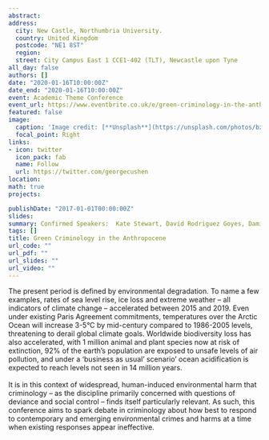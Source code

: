 ```yaml
---
abstract: 
address:
  city: New Castle, Northumbria University.
  country: United Kingdom
  postcode: "NE1 8ST"
  region: 
  street: City Campus East 1 CCE1-402 (TLT), Newcastle upon Tyne
all_day: false
authors: []
date: "2020-01-16T10:00:00Z"
date_end: "2020-01-16T10:00:00Z"
event: Academic Theme Conference
event_url: https://www.eventbrite.co.uk/e/green-criminology-in-the-anthropocene-tickets-80633606287#
featured: false
image:
  caption: 'Image credit: [**Unsplash**](https://unsplash.com/photos/bzdhc5b3Bxs)'
  focal_point: Right
links:
- icon: twitter
  icon_pack: fab
  name: Follow
  url: https://twitter.com/georgecushen
location: 
math: true
projects:

publishDate: "2017-01-01T00:00:00Z"
slides:
summary: Confirmed Speakers:  Kate Stewart, David Rodriguez Goyes, Damien Short.
tags: []
title: Green Criminology in the Anthropocene
url_code: ""
url_pdf: ""
url_slides: ""
url_video: ""
---
```


<div class=text-justify>The present period is defined by environmental degradation. To name a few examples, rates of sea level rise, ice loss and extreme weather – all indicators of climate change – accelerated between 2015 and 2019. Even under existing Paris Agreement commitments, temperatures over the Arctic Ocean will increase 3-5°C by mid-century compared to 1986-2005 levels, threatening to derail global climate goals. Worldwide biodiversity loss has also accelerated, with 1 million animal and plant species now at risk of extinction, 92% of the earth’s population are exposed to unsafe levels of air pollution, and under a ‘business as usual’ scenario’ ocean acidification is expected to reach levels not seen in 14 million years.<br><br>
It is in this context of widespread, human-induced environmental harm that criminology – as the discipline primarily concerned with questions of deviance and social control – finds itself particularly relevant. As such, this conference aims to spark debate in criminology about how best to respond to contemporary and emerging environmental crimes and harms at a time when existing responses appear ineffective.</div>